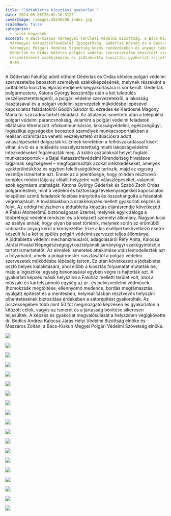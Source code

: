```yaml
---
title: "Jódtabletta kiosztási gyakorlat "
date: 2024-05-08T20:02:10.912Z
coverImage: /images/20240508_index.jpg
scaleDown: false
categories:
  - hirek kepzesek
excerpt: A Bács-Kiskun Vármegyei Területi Védelmi Bizottság, a Bács-Kiskun
  Vármegyei Katasztrófavédelmi Igazgatóság, Géderlak Község és a Bács-Kiskun
  Vármegyei Polgári Védelmi Szövetség közös rendezésében és anyagi támogatásával
  Géderlak és Ordas köteles polgári védelmi szervezeteibe beosztott személyek
  részvételével szakkiképzés és jódtabletta kiosztási gyakorlat zajlott május
  8-án.
---
```

A Géderlaki Faluház adott otthont Géderlak és Ordas köteles polgári védelmi szervezeteibe beosztott személyek szakkiképzésének, melynek részeként a jódtabletta kiosztás eljárásrendjének begyakorlására is sor került. 
Géderlak polgármestere, Katona György köszöntője után a két település veszélyeztetettségéről, a polgári védelmi szervezetekről, a lakosság riasztásával és a polgári védelmi szervezetek működésbe lépésével kapcsolatos feladatokról Gödön Sándor tű. ezredes és Kardosné Magony Mária tű. százados tartott előadást. Az általános ismertető után a települési polgári védelmi parancsnokság, valamint a polgári védelmi feladatok ellátására létrehozott infokommunikációs, lakosságvédelmi, egészségügyi, logisztikai egységekbe beosztott személyek munkacsoportjaikban a reálisan számításba vehető veszélyeztető szituációkra adott válaszlépéseket dolgozták ki. Ennek keretében a felhőszakadással kísért vihar, árvíz és a nukleáris veszélyeztetettség miatti lakosságvédelmi intézkedéseket fogalmazták meg. A külön asztaloknál helyet foglaló munkacsoportok – a Bajai Katasztrófavédelmi Kirendeltség hivatásos tagjainak segítségével – megfogalmazták azokat intézkedéseket, amelyek szakterületükhöz és egyben felelősségükhöz tartozik, majd az egység vezetője ismertette azt. Ennek az a jelentősége, hogy minden résztvevő komplex módon látja az előállt helyzetre való válaszlépéseket, valamint azok egymásra utaltságát. Katona György Géderlak és Szabó Zsolt Ordas polgármestere, mint a védelmi és biztonsági tevékenységekkel kapcsolatos települési szintű feladatok felelőse irányította és összehangolta a feladatok végrehajtását.
A továbbiakban a szakkiképzés mellett gyakorlati képzés is folyt. Az eddigi helyszínen a jódtabletta kiosztás eljárásrendje következett. 
A Paksi Atomerőmű biztonságosan üzemel, melynek egyik záloga a többrétegű védelmi rendszer és a kiképzett személyi állomány. Nagyon kicsi az esélye annak, hogy olyan baleset történik, melynek során az erőműből radioaktív anyag kerül a környezetbe. Erre a kis eséllyel bekövetkező esetre készült fel a két település polgári védelmi szervezet teljes állománya.\
A jódtabletta védelmi mechanizmusáról, adagolásáról Réfy Anita, Kalocsa Járási Hivatal Népegészségügyi osztályának járványügyi szakügyintézője tartott ismertetetőt. Az elméleti ismeretek áttekintése után lemodellezték azt a folyamatot, amely a polgármester riasztásától a polgári védelmi szervezetek működésbe lépéséig tartott. Ez után következett a jódtabletta osztó helyek kialakítására, ahol előbb a kiosztás folyamatát mutatták be, majd a logisztikai egység bevonásával egyben végre is hajtották azt. 
A gyakorlati képzés másik helyszíne a Faluház melletti terület volt, ahol a műszaki és kárfelszámoló egység az ár- és belvízvédelmi védművek (homokzsák megtöltése, ellennyomó medence, bordás megtámasztás, nyúlgát) építését és a mentésben, helyreállításban résztvevők helyszíni pihentetésének biztosítása érdekében a sátorépítést gyakorolták.
Az összességében több mint 50 főt megmozgató képzésen és gyakorlaton a kitűzött célok, vagyis az ismeret és a jártasság bővítése sikeresen teljesültek. 
A képzés és gyakorlat megvalósulását a helyszínen végigkövette dr. Bedics Andrea Kalocsa Járás Helyi Védelmi Bizottság elnöke és Mészáros Zoltán, a Bács-Kiskun Megyei Polgári Védelmi Szövetség elnöke. 

![](/images/20240508-1.jpg)

![](/images/20240508-2.jpg)

![](/images/20240508-3.jpg)

![](/images/20240508-4.jpg)

![](/images/20240508-5.jpg)

![](/images/20240508-6.jpg)

![](/images/20240508-7.jpg)

![](/images/20240508-8.jpg)

![](/images/20240508-9.jpg)

![](/images/20240508-10.jpg)

![](/images/20240508-11.jpg)

![](/images/20240508-12.jpg)

![](/images/20240508-13.jpg)

![](/images/20240508-14.jpg)

![](/images/20240508-15.jpg)

![](/images/20240508-16.jpg)

![](/images/20240508-17.jpg)

![](/images/20240508-18.jpg)

![](/images/20240508-19.jpg)